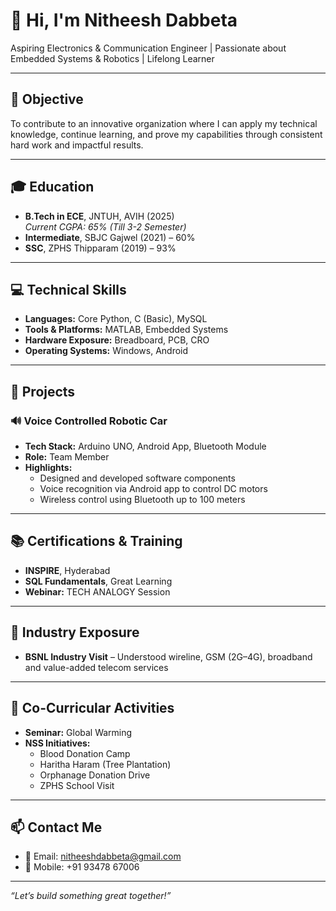 # 👋 Hi, I'm Nitheesh Dabbeta

Aspiring Electronics & Communication Engineer | Passionate about Embedded Systems & Robotics | Lifelong Learner

---

## 🎯 Objective

To contribute to an innovative organization where I can apply my technical knowledge, continue learning, and prove my capabilities through consistent hard work and impactful results.

---

## 🎓 Education

- **B.Tech in ECE**, JNTUH, AVIH (2025)  
  _Current CGPA: 65% (Till 3-2 Semester)_
- **Intermediate**, SBJC Gajwel (2021) – 60%
- **SSC**, ZPHS Thipparam (2019) – 93%

---

## 💻 Technical Skills

- **Languages:** Core Python, C (Basic), MySQL
- **Tools & Platforms:** MATLAB, Embedded Systems
- **Hardware Exposure:** Breadboard, PCB, CRO
- **Operating Systems:** Windows, Android

---

## 🔧 Projects

### 🔊 Voice Controlled Robotic Car
- **Tech Stack:** Arduino UNO, Android App, Bluetooth Module
- **Role:** Team Member
- **Highlights:**
  - Designed and developed software components
  - Voice recognition via Android app to control DC motors
  - Wireless control using Bluetooth up to 100 meters

---

## 📚 Certifications & Training

- **INSPIRE**, Hyderabad
- **SQL Fundamentals**, Great Learning
- **Webinar:** TECH ANALOGY Session

---

## 🏢 Industry Exposure

- **BSNL Industry Visit** – Understood wireline, GSM (2G–4G), broadband and value-added telecom services

---

## 🌱 Co-Curricular Activities

- **Seminar:** Global Warming
- **NSS Initiatives:**
  - Blood Donation Camp
  - Haritha Haram (Tree Plantation)
  - Orphanage Donation Drive
  - ZPHS School Visit

---

## 📫 Contact Me

- 📧 Email: [nitheeshdabbeta@gmail.com](mailto:nitheeshdabbeta@gmail.com)
- 📱 Mobile: +91 93478 67006

---

_“Let’s build something great together!”_
